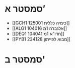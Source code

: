 # סמסטר א’
- [[GCH1 125001 כימיה כללית]]
- [[ALG1 104016 אלגברה 1מ]]
- [[DEQ1 104041 חדו”א 1מ]]
- [[PYB1 234128 מבוא לפייתון]]

# סמסטר ב'

